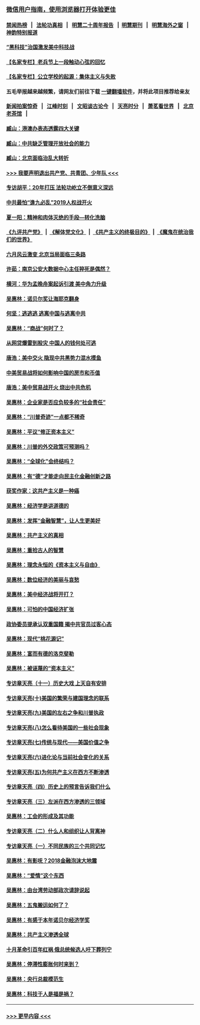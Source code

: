 ### [微信用户指南，使用浏览器打开体验更佳](https://github.com/gfw-breaker/banned-news1/blob/master/indexes/wechat-guide.md?t=0)
#### [禁闻热榜](热点新闻.md?t=0)  &nbsp;&nbsp;|&nbsp;&nbsp; [法轮功真相](https://github.com/gfw-breaker/truth/blob/master/README.md?t=0) &nbsp;&nbsp;|&nbsp;&nbsp; [明慧二十周年报告](https://github.com/gfw-breaker/mh-reports/blob/master/README.md?t=0) &nbsp;&nbsp;|&nbsp;&nbsp;[明慧期刊](https://github.com/gfw-breaker/mh-qikan) &nbsp;&nbsp;|&nbsp;&nbsp; [明慧海外之窗](https://github.com/gfw-breaker/mh-news/blob/master/README.md?t=0) &nbsp;&nbsp;|&nbsp;&nbsp; [神韵特别报道](https://github.com/gfw-breaker/mh-news/blob/master/shenyun.md?t=0)
#### [“黑科技”治国激发美中科技战](../pages/nsc423/n11638056.md?t=02051111) 
#### [【名家专栏】老兵节上一段触动心弦的回忆](../pages/nsc423/n11646016.md?t=02051111) 
#### [【名家专栏】公立学校的起源：集体主义与失败](../pages/nsc423/n11601833.md?t=02051111) 
#### 五毛举报越来越频繁，请网友们前往下载 [一键翻墙软件](https://github.com/gfw-breaker/ssr-accounts)，并将此项目推荐给亲友
#### [新闻拍案惊奇](https://github.com/gfw-breaker/banned-news1/blob/master/pages/link4.md) &nbsp;&nbsp;|&nbsp;&nbsp; [江峰时刻](https://github.com/gfw-breaker/banned-news1/blob/master/pages/link4.md) &nbsp;&nbsp;|&nbsp;&nbsp; [文昭谈古论今](https://github.com/gfw-breaker/banned-news1/blob/master/pages/link4.md) &nbsp;&nbsp;|&nbsp;&nbsp; [天亮时分](https://github.com/gfw-breaker/banned-news1/blob/master/pages/link4.md) &nbsp;&nbsp;|&nbsp;&nbsp; [萧茗看世界](https://github.com/gfw-breaker/banned-news1/blob/master/pages/link4.md) &nbsp;&nbsp;|&nbsp;&nbsp; [北京老茶馆](https://github.com/gfw-breaker/banned-news1/blob/master/pages/link4.md) &nbsp;&nbsp;|&nbsp;&nbsp; 
#### [臧山：港澳办表态透露四大关键](../pages/nsc423/n11421628.md?t=02051111) 
#### [臧山：中共缺乏管理开放社会的能力](../pages/nsc423/n11407457.md?t=02051111) 
#### [臧山：北京面临治乱大转折](../pages/nsc423/n11406895.md?t=02051111) 
#### [>>> 我要声明退出共产党、共青团、少年队 <<<](https://github.com/begood0513/goodnews/blob/master/quit/letter.md) 
#### [专访胡平：20年打压 法轮功屹立不倒意义深远](../pages/nsc423/n11398800.md?t=02051111) 
#### [中共最怕“逢九必乱”2019人权战开火](../pages/nsc423/n11385248.md?t=02051111) 
#### [夏一阳：精神和肉体灭绝的手段—转化洗脑](../pages/nsc423/n11368250.md?t=02051111) 
#### [《九评共产党》](https://github.com/begood0513/9ping.md/blob/master/README.md) &nbsp;|&nbsp; [《解体党文化》](../../../../jtdwh.md/blob/master/README.md)  &nbsp;|&nbsp; [《共产主义的终极目的》](../../../../gczydzjmd.md/blob/master/README.md) &nbsp;|&nbsp; [《魔鬼在统治我们的世界》](../../../../mgztzwmdsj.md/blob/master/README.md) 
#### [六月风云激变 北京当局面临三条路](../pages/nsc423/n11313668.md?t=02051111) 
#### [许茹：南京公安大数据中心主任猝死是偶然？](../pages/nsc423/n11064744.md?t=02051111) 
#### [横河：华为孟晚舟案起诉引渡 美中角力升级](../pages/nsc423/n11027230.md?t=02051111) 
#### [吴惠林：诺贝尔奖让海耶克翻身](../pages/nsc423/n10890049.md?t=02051111) 
#### [何坚：逃逃逃 逃离中国与逃离中共](../pages/nsc423/n10592891.md?t=02051111) 
#### [吴惠林：“商战”何时了？](../pages/nsc423/n10573558.md?t=02051111) 
#### [从网贷爆雷到股灾 中国人的钱何处可逃](../pages/nsc423/n10572800.md?t=02051111) 
#### [唐浩：美中交火 隐现中共黑势力混水摸鱼](../pages/nsc423/n10544040.md?t=02051111) 
#### [中美贸易战将如何影响中国的房市和币值](../pages/nsc423/n10543697.md?t=02051111) 
#### [唐浩：美中贸易战开火 烧出中共危机](../pages/nsc423/n10540126.md?t=02051111) 
#### [吴惠林：企业家是否应负较多的“社会责任”](../pages/nsc423/n10535022.md?t=02051111) 
#### [吴惠林：“川普奇迹”一点都不稀奇](../pages/nsc423/n10512808.md?t=02051111) 
#### [吴惠林：平议“修正资本主义”](../pages/nsc423/n10495724.md?t=02051111) 
#### [吴惠林：川普的外交政策可预测吗？](../pages/nsc423/n10462387.md?t=02051111) 
#### [吴惠林：“全球化”会终结吗？](../pages/nsc423/n10452838.md?t=02051111) 
#### [吴惠林：有“德”才能走向民主化金融创新之路](../pages/nsc423/n10432292.md?t=02051111) 
#### [获奖作家：这共产主义是一种癌](../pages/nsc423/n10431541.md?t=02051111) 
#### [吴惠林：经济学是讲道德的](../pages/nsc423/n10398014.md?t=02051111) 
#### [吴惠林：发挥“金融智慧”，让人生更美好](../pages/nsc423/n10375019.md?t=02051111) 
#### [吴惠林：共产主义的真相](../pages/nsc423/n10351394.md?t=02051111) 
#### [吴惠林：重拾古人的智慧](../pages/nsc423/n10337691.md?t=02051111) 
#### [吴惠林：理念永恒的《资本主义与自由》](../pages/nsc423/n10316274.md?t=02051111) 
#### [吴惠林：数位经济的美丽与哀愁](../pages/nsc423/n10292946.md?t=02051111) 
#### [吴惠林：美中经济战将开打？](../pages/nsc423/n10258825.md?t=02051111) 
#### [吴惠林：可怕的中国经济扩张](../pages/nsc423/n10219147.md?t=02051111) 
#### [政协委员提承认双重国籍 揭中共官员过客心态](../pages/nsc423/n10208809.md?t=02051111) 
#### [吴惠林：现代“桃花源记”](../pages/nsc423/n10185234.md?t=02051111) 
#### [吴惠林：富而有德的洛克斐勒](../pages/nsc423/n10142264.md?t=02051111) 
#### [吴惠林：被诬蔑的“资本主义”](../pages/nsc423/n10124816.md?t=02051111) 
#### [专访章天亮（十一）历史大戏 上天自有安排](../pages/nsc423/n10094905.md?t=02051111) 
#### [专访章天亮(十)美国的繁荣与建国理念的联系](../pages/nsc423/n10094899.md?t=02051111) 
#### [专访章天亮(九)美国的左右之争和川普执政](../pages/nsc423/n10094889.md?t=02051111) 
#### [专访章天亮(八)怎么看待美国的一些社会现象](../pages/nsc423/n10094857.md?t=02051111) 
#### [专访章天亮(七)传统与现代——美国价值之争](../pages/nsc423/n10093140.md?t=02051111) 
#### [专访章天亮(六)进化论与当前社会变化的关系](../pages/nsc423/n10092036.md?t=02051111) 
#### [专访章天亮(五)为何共产主义在西方不断渗透](../pages/nsc423/n10083620.md?t=02051111) 
#### [专访章天亮（四）历史上的预言告诉我们什么](../pages/nsc423/n10083606.md?t=02051111) 
#### [专访章天亮（三）左派在西方渗透的三领域](../pages/nsc423/n10081115.md?t=02051111) 
#### [吴惠林：工会的形成及其功能](../pages/nsc423/n10080633.md?t=02051111) 
#### [专访章天亮（二）什么人和组织让人背离神](../pages/nsc423/n10076637.md?t=02051111) 
#### [专访章天亮（一）不同民族的三个共同记忆](../pages/nsc423/n10074188.md?t=02051111) 
#### [吴惠林：有影呒？2018金融泡沫大地震](../pages/nsc423/n10040534.md?t=02051111) 
#### [吴惠林：“爱情”这个东西](../pages/nsc423/n10019423.md?t=02051111) 
#### [吴惠林：由台湾劳动部政次请辞说起](../pages/nsc423/n9979679.md?t=02051111) 
#### [吴惠林：五鬼搬运如何了？](../pages/nsc423/n9925338.md?t=02051111) 
#### [吴惠林：有感于本年诺贝尔经济学奖](../pages/nsc423/n9871883.md?t=02051111) 
#### [吴惠林：共产主义渗透全球](../pages/nsc423/n9812748.md?t=02051111) 
#### [十月革命引百年红祸 俄总统候选人吁下葬列宁](../pages/nsc423/n9810182.md?t=02051111) 
#### [吴惠林：停滞性膨胀何时来到？](../pages/nsc423/n9764136.md?t=02051111) 
#### [吴惠林：央行总裁模范生](../pages/nsc423/n9728134.md?t=02051111) 
#### [吴惠林：科技于人是福是祸？](../pages/nsc423/n9672982.md?t=02051111) 

----
#### [ >>> 更早内容 <<< ](../indexes/nsc423-earlier.md)

